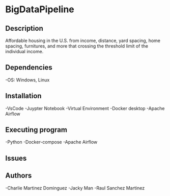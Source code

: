 # BigDataPipeline

## Description
Affordable housing in the U.S. from income, distance, yard spacing, home spacing, furnitures, and more that crossing the threshold limit of the individual income.

## Dependencies
-OS: Windows, Linux

## Installation
-VsCode
-Juypter Notebook
-Virtual Environment
-Docker desktop
-Apache Airflow

## Executing program
-Python
-Docker-compose
-Apache Airflow

## Issues

## Authors
-Charlie Martinez Dominguez
-Jacky Man
-Raul Sanchez Martinez
